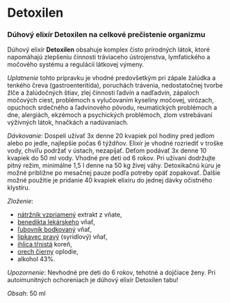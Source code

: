 Detoxilen
=========

### Dúhový elixír Detoxilen na celkové prečistenie organizmu

Dúhový elixír **Detoxilen** obsahuje komplex čisto prírodných látok, ktoré
napomáhajú zlepšeniu činnosti tráviaceho ústrojenstva, lymfatického a močového
systému a regulácii látkovej výmeny.

*Uplatnenie* tohto prípravku je vhodné predovšetkým pri zápale žalúdka a tenkého
čreva (gastroenteritída), poruchách trávenia, nedostatočnej tvorbe žlče a
žalúdočných štiav, zlej činnosti ľadvín a nadľadvín, zápaloch močových ciest,
problémoch s vylučovaním kyseliny močovej, virózach, opuchoch srdečného a
ľadvinového pôvodu, reumatických problémoch a dne, alergiách, ekzémoch a
psychických problémoch, zlom vstrebávaní výživných látok, hnačkách a
nadúvaniach.

*Dávkovanie*: Dospelí užívať 3x denne 20 kvapiek pol hodiny pred jedlom alebo po
jedle, najlepšie počas 6 týždňov. Elixír je vhodné rozriediť v troške vody,
chvíľu podržať v ústach, nezapíjať. Deťom podávať 3x denne 10 kvapiek do 50 ml
vody. Vhodné pre deti od 6 rokov. Pri užívaní dodržujte pitný režim, minimálne
1,5 l denne na 50 kg živej váhy. Detoxikačnú kúru je možné približne po mesačnej
pauze podľa potreby opäť zopakovať. Ďalšie možné použitie je pridanie 40 kvapiek
elixíru do jednej dávky očistného klystíru.

*Zloženie*:

* [nátržník vzpriamený](../bylinky/natrznik-vzpriameny) extrakt z vňate,
* [benedikta lekárskeho](../bylinky/benedikt-lekarsky) vňať,
* [ľubovník bodkovaný](../bylinky/lubovnik-bodkovany) vňať,
* [lipkavec pravý](../bylinky/lipkavec-syridlovy) (syridlový) vňať,
* [ihlica tŕnistá](../bylinky/ihlica-trnita) koreň,
* [orech čierny](../bylinky/orech-cierny) oplodie,
* alkohol 43%.

*Upozornenie*: Nevhodné pre deti do 6 rokov, tehotné a dojčiace ženy. Pri
autoimunitných ochoreniach je dúhový elixír Detoxilen tabu!

*Obsah*: 50 ml

